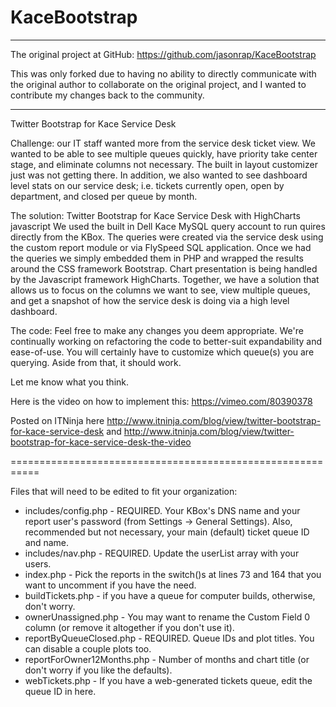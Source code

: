 KaceBootstrap
=============

-------------------------------------------------------------------------
The original project at GitHub: https://github.com/jasonrap/KaceBootstrap

This was only forked due to having no ability to directly communicate with the original author to collaborate on the original project, and I wanted to contribute my changes back to the community.

-------------------------------------------------------------------------


Twitter Bootstrap for Kace Service Desk

Challenge: our IT staff wanted more from the service desk ticket view.  We wanted to be able to see multiple queues quickly, have priority take center stage, and eliminate columns not necessary.   The built in layout customizer just was not getting there.  In addition, we also wanted to see dashboard level stats on our service desk; i.e. tickets currently open, open by department, and closed per queue by month.   

The solution: Twitter Bootstrap for Kace Service Desk with HighCharts javascript
We used the built in Dell Kace MySQL query account to run quires directly from the KBox.  The queries were created via the service desk using the custom report module or via FlySpeed SQL application.  Once we had the queries we simply embedded them in PHP and wrapped the results around the CSS framework Bootstrap. Chart presentation is being handled by the Javascript framework HighCharts.  Together, we have a solution that allows us to focus on the columns we want to see, view multiple queues, and get a snapshot of how the service desk is doing via a high level dashboard.  

The code: Feel free to make any changes you deem appropriate. We're continually working on refactoring the code to better-suit expandability and ease-of-use.  You will certainly have to customize which queue(s) you are querying.  Aside from that, it should work.

Let me know what you think.  

Here is the video on how to implement this: https://vimeo.com/80390378

Posted on ITNinja here http://www.itninja.com/blog/view/twitter-bootstrap-for-kace-service-desk and http://www.itninja.com/blog/view/twitter-bootstrap-for-kace-service-desk-the-video


===========================================================

Files that will need to be edited to fit your organization:

* includes/config.php - REQUIRED. Your KBox's DNS name and your report user's password (from Settings -> General Settings). Also, recommended but not necessary, your main (default) ticket queue ID and name.
* includes/nav.php - REQUIRED. Update the userList array with your users.
* index.php - Pick the reports in the switch()s at lines 73 and 164 that you want to uncomment if you have the need.
* buildTickets.php - if you have a queue for computer builds, otherwise, don't worry.
* ownerUnassigned.php - You may want to rename the Custom Field 0 column (or remove it altogether if you don't use it).
* reportByQueueClosed.php - REQUIRED. Queue IDs and plot titles. You can disable a couple plots too.
* reportForOwner12Months.php - Number of months and chart title (or don't worry if you like the defaults).
* webTickets.php - If you have a web-generated tickets queue, edit the queue ID in here.

